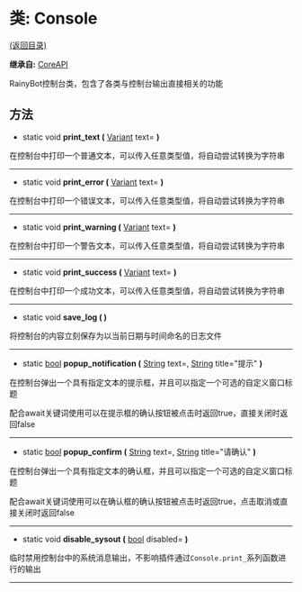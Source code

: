 # 类: Console  
[(返回目录)](README.md)  
  
**继承自:** [CoreAPI](CoreAPI.md)  
  
RainyBot控制台类，包含了各类与控制台输出直接相关的功能  
  
## 方法 
  
- static void **print_text (** [Variant](https://docs.godotengine.org/en/latest/classes/class_variant.html) text= **)**  
  
在控制台中打印一个普通文本，可以传入任意类型值，将自动尝试转换为字符串  
  
---  
  
- static void **print_error (** [Variant](https://docs.godotengine.org/en/latest/classes/class_variant.html) text= **)**  
  
在控制台中打印一个错误文本，可以传入任意类型值，将自动尝试转换为字符串  
  
---  
  
- static void **print_warning (** [Variant](https://docs.godotengine.org/en/latest/classes/class_variant.html) text= **)**  
  
在控制台中打印一个警告文本，可以传入任意类型值，将自动尝试转换为字符串  
  
---  
  
- static void **print_success (** [Variant](https://docs.godotengine.org/en/latest/classes/class_variant.html) text= **)**  
  
在控制台中打印一个成功文本，可以传入任意类型值，将自动尝试转换为字符串  
  
---  
  
- static void **save_log ( )**  
  
将控制台的内容立刻保存为以当前日期与时间命名的日志文件  
  
---  
  
- static [bool](https://docs.godotengine.org/en/latest/classes/class_bool.html) **popup_notification (** [String](https://docs.godotengine.org/en/latest/classes/class_string.html) text=, [String](https://docs.godotengine.org/en/latest/classes/class_string.html) title="提示" **)**  
  
在控制台弹出一个具有指定文本的提示框，并且可以指定一个可选的自定义窗口标题   
  
配合await关键词使用可以在提示框的确认按钮被点击时返回true，直接关闭时返回false  
  
---  
  
- static [bool](https://docs.godotengine.org/en/latest/classes/class_bool.html) **popup_confirm (** [String](https://docs.godotengine.org/en/latest/classes/class_string.html) text=, [String](https://docs.godotengine.org/en/latest/classes/class_string.html) title="请确认" **)**  
  
在控制台弹出一个具有指定文本的确认框，并且可以指定一个可选的自定义窗口标题   
  
配合await关键词使用可以在确认框的确认按钮被点击时返回true，点击取消或直接关闭时返回false  
  
---  
  
- static void **disable_sysout (** [bool](https://docs.godotengine.org/en/latest/classes/class_bool.html) disabled= **)**  
  
临时禁用控制台中的系统消息输出，不影响插件通过`Console.print_`系列函数进行的输出  
  
---  
  

